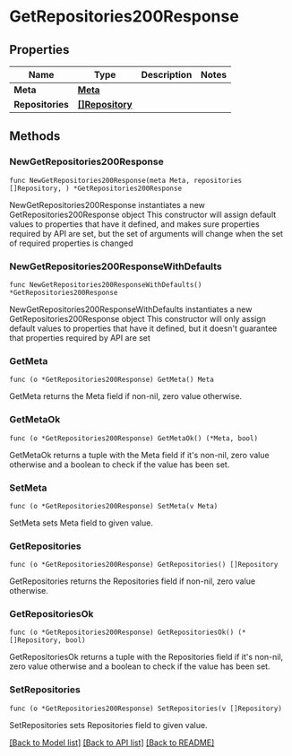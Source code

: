 # GetRepositories200Response

## Properties

Name | Type | Description | Notes
------------ | ------------- | ------------- | -------------
**Meta** | [**Meta**](Meta.md) |  | 
**Repositories** | [**[]Repository**](Repository.md) |  | 

## Methods

### NewGetRepositories200Response

`func NewGetRepositories200Response(meta Meta, repositories []Repository, ) *GetRepositories200Response`

NewGetRepositories200Response instantiates a new GetRepositories200Response object
This constructor will assign default values to properties that have it defined,
and makes sure properties required by API are set, but the set of arguments
will change when the set of required properties is changed

### NewGetRepositories200ResponseWithDefaults

`func NewGetRepositories200ResponseWithDefaults() *GetRepositories200Response`

NewGetRepositories200ResponseWithDefaults instantiates a new GetRepositories200Response object
This constructor will only assign default values to properties that have it defined,
but it doesn't guarantee that properties required by API are set

### GetMeta

`func (o *GetRepositories200Response) GetMeta() Meta`

GetMeta returns the Meta field if non-nil, zero value otherwise.

### GetMetaOk

`func (o *GetRepositories200Response) GetMetaOk() (*Meta, bool)`

GetMetaOk returns a tuple with the Meta field if it's non-nil, zero value otherwise
and a boolean to check if the value has been set.

### SetMeta

`func (o *GetRepositories200Response) SetMeta(v Meta)`

SetMeta sets Meta field to given value.


### GetRepositories

`func (o *GetRepositories200Response) GetRepositories() []Repository`

GetRepositories returns the Repositories field if non-nil, zero value otherwise.

### GetRepositoriesOk

`func (o *GetRepositories200Response) GetRepositoriesOk() (*[]Repository, bool)`

GetRepositoriesOk returns a tuple with the Repositories field if it's non-nil, zero value otherwise
and a boolean to check if the value has been set.

### SetRepositories

`func (o *GetRepositories200Response) SetRepositories(v []Repository)`

SetRepositories sets Repositories field to given value.



[[Back to Model list]](../README.md#documentation-for-models) [[Back to API list]](../README.md#documentation-for-api-endpoints) [[Back to README]](../README.md)


